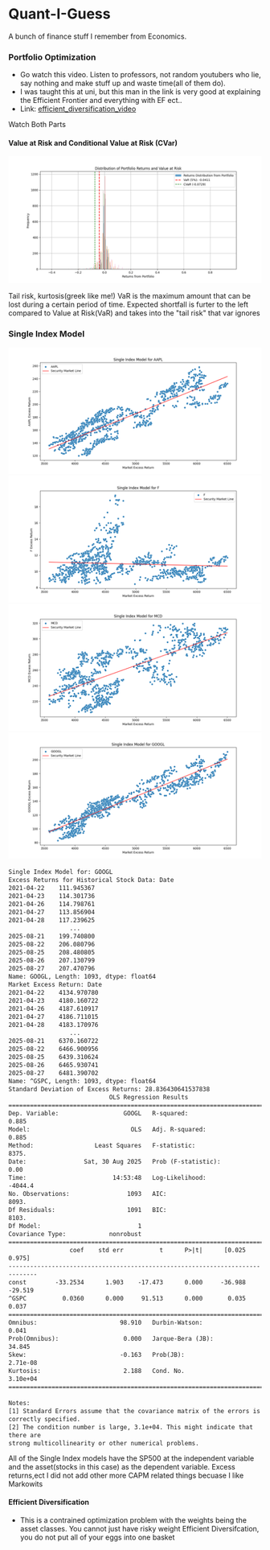 # Quant-I-Guess
A bunch of finance stuff I remember from Economics.



### Portfolio Optimization
* Go watch this video. Listen to professors, not random youtubers who lie, say nothing and make stuff up and waste time(all of them do).
* I was taught this at uni, but this man in the link is very good at explaining the Efficient Frontier and everything with EF ect..
* Link:
[efficient_diversification_video](https://www.youtube.com/watch?v=wo7LR-evnmc&t=605s)

Watch Both Parts

#### Value at Risk and Conditional Value at Risk (CVar)

![var_es_portfolio](images/VaR-Cvar-EfficientDiversification.png)

Tail risk, kurtosis(greek like me!)
VaR is the maximum amount that can be lost during a certain period of time.
Expected shortfall is furter to the left compared to Value at Risk(VaR) and takes into the "tail risk" that var ignores

### Single Index Model

![apple_sim](images/sim/single_index_model_AAPL.png)
![Ford_sim](images/sim/single_index_model_F.png)
![mcdonalds_sim](images/sim/single_index_model_MCD.png)
![google_sim](images/sim/single_index_model_GOOGL.png)

```text
Single Index Model for: GOOGL
Excess Returns for Historical Stock Data: Date
2021-04-22    111.945367
2021-04-23    114.301736
2021-04-26    114.798761
2021-04-27    113.856904
2021-04-28    117.239625
                 ...    
2025-08-21    199.740800
2025-08-22    206.080796
2025-08-25    208.480805
2025-08-26    207.130799
2025-08-27    207.470796
Name: GOOGL, Length: 1093, dtype: float64
Market Excess Return: Date
2021-04-22    4134.970780
2021-04-23    4180.160722
2021-04-26    4187.610917
2021-04-27    4186.711015
2021-04-28    4183.170976
                 ...     
2025-08-21    6370.160722
2025-08-22    6466.900956
2025-08-25    6439.310624
2025-08-26    6465.930741
2025-08-27    6481.390702
Name: ^GSPC, Length: 1093, dtype: float64
Standard Deviation of Excess Returns: 28.836430641537838
                            OLS Regression Results                            
==============================================================================
Dep. Variable:                  GOOGL   R-squared:                       0.885
Model:                            OLS   Adj. R-squared:                  0.885
Method:                 Least Squares   F-statistic:                     8375.
Date:                Sat, 30 Aug 2025   Prob (F-statistic):               0.00
Time:                        14:53:48   Log-Likelihood:                -4044.4
No. Observations:                1093   AIC:                             8093.
Df Residuals:                    1091   BIC:                             8103.
Df Model:                           1                                         
Covariance Type:            nonrobust                                         
==============================================================================
                 coef    std err          t      P>|t|      [0.025      0.975]
------------------------------------------------------------------------------
const        -33.2534      1.903    -17.473      0.000     -36.988     -29.519
^GSPC          0.0360      0.000     91.513      0.000       0.035       0.037
==============================================================================
Omnibus:                       98.910   Durbin-Watson:                   0.041
Prob(Omnibus):                  0.000   Jarque-Bera (JB):               34.845
Skew:                          -0.163   Prob(JB):                     2.71e-08
Kurtosis:                       2.188   Cond. No.                     3.10e+04
==============================================================================

Notes:
[1] Standard Errors assume that the covariance matrix of the errors is correctly specified.
[2] The condition number is large, 3.1e+04. This might indicate that there are
strong multicollinearity or other numerical problems.
```
All of the Single Index models have the SP500 at the independent variable and the asset(stocks in this case)
as the dependent variable. Excess returns,ect
I did not add other more CAPM related things becuase I like Markowits

#### Efficient Diversification

* This is a contrained optimization problem with the weights being the asset classes.
You cannot just have risky weight Efficient Diversifcation, you do not put all of your eggs into one basket
















